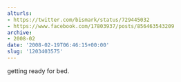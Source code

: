 ```yaml
---
alturls:
- https://twitter.com/bismark/status/729445032
- https://www.facebook.com/17803937/posts/856463543209
archive:
- 2008-02
date: '2008-02-19T06:46:15+00:00'
slug: '1203403575'
---
```


getting ready for bed.

